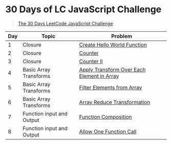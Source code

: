 # 30 Days of LC JavaScript Challenge

> [The 30 Days LeetCode JavaScript Challenge](https://leetcode.com/discuss/study-guide/3458761/)

| Day | Topic                     | Problem                                                                 |
| --- | ------------------------- | ----------------------------------------------------------------------- |
| 1   | Closure                   | [Create Hello World Function](./problems/Day1/README.md)                |
| 2   | Closure                   | [Counter](./problems/Day2/README.md)                                    |
| 3   | Closure                   | [Counter II](./problems/Day3/README.md)                                 |
| 4   | Basic Array Transforms    | [Apply Transform Over Each Element in Array](./problems/Day4/README.md) |
| 5   | Basic Array Transforms    | [Filter Elements from Array](./problems/Day5/README.md)                 |
| 6   | Basic Array Transforms    | [Array Reduce Transformation](./problems/Day6/README.md)                |
| 7   | Function input and Output | [Function Composition](./problems/Day7/README.md)                       |
| 8   | Function input and Output | [Allow One Function Call](./problems/Day8/README.md)                    |
